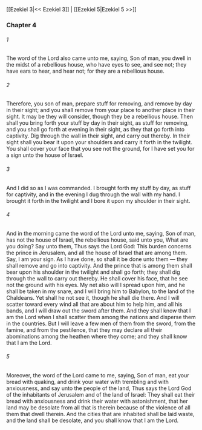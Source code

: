 [[Ezekiel 3|<< Ezekiel 3]]  |  [[Ezekiel 5|Ezekiel 5 >>]]

### Chapter 4
###### 1
The word of the Lord also came unto me, saying, Son of man, you dwell in the midst of a rebellious house, who have eyes to see, and see not; they have ears to hear, and hear not; for they are a rebellious house.

###### 2
Therefore, you son of man, prepare stuff for removing, and remove by day in their sight; and you shall remove from your place to another place in their sight. It may be they will consider, though they be a rebellious house. Then shall you bring forth your stuff by day in their sight, as stuff for removing, and you shall go forth at evening in their sight, as they that go forth into captivity. Dig through the wall in their sight, and carry out thereby. In their sight shall you bear it upon your shoulders and carry it forth in the twilight. You shall cover your face that you see not the ground, for I have set you for a sign unto the house of Israel.

###### 3
And I did so as I was commanded. I brought forth my stuff by day, as stuff for captivity, and in the evening I dug through the wall with my hand. I brought it forth in the twilight and I bore it upon my shoulder in their sight.

###### 4
And in the morning came the word of the Lord unto me, saying, Son of man, has not the house of Israel, the rebellious house, said unto you, What are you doing? Say unto them, Thus says the Lord God: This burden concerns the prince in Jerusalem, and all the house of Israel that are among them. Say, I am your sign. As I have done, so shall it be done unto them — they shall remove and go into captivity. And the prince that is among them shall bear upon his shoulder in the twilight and shall go forth; they shall dig through the wall to carry out thereby. He shall cover his face, that he see not the ground with his eyes. My net also will I spread upon him, and he shall be taken in my snare, and I will bring him to Babylon, to the land of the Chaldeans. Yet shall he not see it, though he shall die there. And I will scatter toward every wind all that are about him to help him, and all his bands, and I will draw out the sword after them. And they shall know that I am the Lord when I shall scatter them among the nations and disperse them in the countries. But I will leave a few men of them from the sword, from the famine, and from the pestilence, that they may declare all their abominations among the heathen where they come; and they shall know that I am the Lord.

###### 5
Moreover, the word of the Lord came to me, saying, Son of man, eat your bread with quaking, and drink your water with trembling and with anxiousness, and say unto the people of the land, Thus says the Lord God of the inhabitants of Jerusalem and of the land of Israel: They shall eat their bread with anxiousness and drink their water with astonishment, that her land may be desolate from all that is therein because of the violence of all them that dwell therein. And the cities that are inhabited shall be laid waste, and the land shall be desolate, and you shall know that I am the Lord.